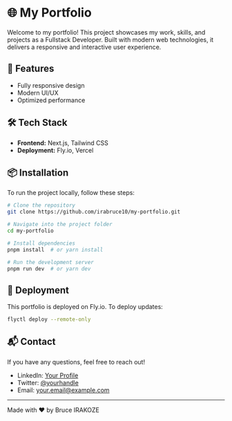 <!-- This is a [Next.js](https://nextjs.org) project bootstrapped with [`create-next-app`](https://github.com/vercel/next.js/tree/canary/packages/create-next-app).

## Getting Started

First, run the development server:

```bash
npm run dev
# or
yarn dev
# or
pnpm dev
# or
bun dev
```

Open [http://localhost:3000](http://localhost:3000) with your browser to see the result.

You can start editing the page by modifying `app/page.js`. The page auto-updates as you edit the file.

This project uses [`next/font`](https://nextjs.org/docs/app/building-your-application/optimizing/fonts) to automatically optimize and load [Geist](https://vercel.com/font), a new font family for Vercel.

## Learn More

To learn more about Next.js, take a look at the following resources:

- [Next.js Documentation](https://nextjs.org/docs) - learn about Next.js features and API.
- [Learn Next.js](https://nextjs.org/learn) - an interactive Next.js tutorial.

You can check out [the Next.js GitHub repository](https://github.com/vercel/next.js) - your feedback and contributions are welcome!

## Deploy on Vercel -->

# 🌐 My Portfolio

Welcome to my portfolio! This project showcases my work, skills, and projects as a Fullstack Developer. Built with modern web technologies, it delivers a responsive and interactive user experience.

## 🚀 Features

- Fully responsive design
- Modern UI/UX
- Optimized performance

## 🛠️ Tech Stack

- **Frontend:** Next.js, Tailwind CSS
- **Deployment:** Fly.io, Vercel

## 📦 Installation

To run the project locally, follow these steps:

```sh
# Clone the repository
git clone https://github.com/irabruce10/my-portfolio.git

# Navigate into the project folder
cd my-portfolio

# Install dependencies
pnpm install  # or yarn install

# Run the development server
pnpm run dev  # or yarn dev
```

## 🚀 Deployment

This portfolio is deployed on Fly.io. To deploy updates:

```sh
flyctl deploy --remote-only
```

## 📬 Contact

If you have any questions, feel free to reach out!

- LinkedIn: [Your Profile](https://www.linkedin.com/in/bruce-irakoze-421816230/)
- Twitter: [@yourhandle](https://x.com/dev_IraBruce)
- Email: [your.email@example.com](mailto:irabruce20@gmail.com)

---

Made with ❤️ by Bruce IRAKOZE
